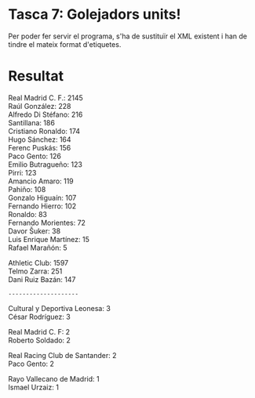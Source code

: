 # Tasca 7: Golejadors units!

Per poder fer servir el programa, s'ha de sustituïr el XML existent i han de tindre el mateix format d'etiquetes.

# Resultat

Real Madrid C. F.: 2145</br>
	Raúl González: 228</br>
	Alfredo Di Stéfano: 216</br>
	Santillana: 186</br>
	Cristiano Ronaldo: 174</br>
	Hugo Sánchez: 164</br>
	Ferenc Puskás: 156</br>
	Paco Gento: 126</br>
	Emilio Butragueño: 123</br>
	Pirri: 123</br>
	Amancio Amaro: 119</br>
	Pahiño: 108</br>
	Gonzalo Higuaín: 107</br>
	Fernando Hierro: 102</br>
	Ronaldo: 83</br>
	Fernando Morientes: 72</br>
	Davor Šuker: 38</br>
	Luis Enrique Martínez: 15</br>
	Rafael Marañón: 5</br>

Athletic Club: 1597</br>
	Telmo Zarra: 251</br>
	Dani Ruiz Bazán: 147
	
	--------------------
	
Cultural y Deportiva Leonesa: 3</br>
	César Rodríguez: 3

Real Madrid C. F: 2</br>
	Roberto Soldado: 2

Real Racing Club de Santander: 2</br>
	Paco Gento: 2

Rayo Vallecano de Madrid: 1</br>
	Ismael Urzaiz: 1
